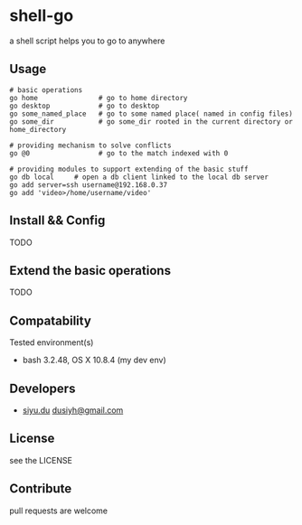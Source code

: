 shell-go
========

a shell script helps you to go to anywhere

## Usage
```
# basic operations
go home               # go to home directory
go desktop            # go to desktop
go some_named_place   # go to some named place( named in config files)
go some_dir           # go some_dir rooted in the current directory or home_directory

# providing mechanism to solve conflicts
go @0                 # go to the match indexed with 0

# providing modules to support extending of the basic stuff
go db local     # open a db client linked to the local db server
go add server=ssh username@192.168.0.37
go add 'video>/home/username/video'
```

## Install && Config

TODO

## Extend the basic operations

TODO

## Compatability

Tested environment(s)
* bash 3.2.48, OS X 10.8.4 (my dev env)

## Developers

* [siyu.du](https://github.com/secretworry) dusiyh@gmail.com

## License

see the LICENSE

## Contribute

pull requests are welcome
